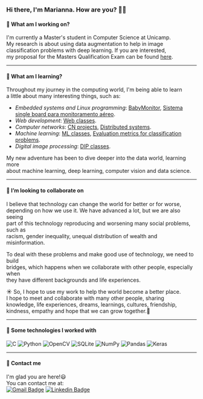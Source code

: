 ### Hi there, I'm Marianna. How are you? 🙂👋

<!--
**Marianna-Pinho/Marianna-Pinho** is a ✨ _special_ ✨ repository because its `README.md` (this file) appears on your GitHub profile.

Here are some ideas to get you started:

- 🔭 I’m currently working on ...
- 🌱 I’m currently learning ...
- 👯 I’m looking to collaborate on ...
- 🤔 I’m looking for help with ...
- 💬 Ask me about ...
- 📫 How to reach me: ...
- 😄 Pronouns: ...
- ⚡ Fun fact: ...
-->

#### 🔭 What am I working on?

I'm currently a Master's student in Computer Science at Unicamp. <br>
My research is about using data augmentation to help in image <br>
classification problems with deep learning. If you are interested, <br>
my proposal for the Masters Qualification Exam can be found [here](https://www.ic.unicamp.br/~zanoni/students/mestrado/marianna/proposta.pdf).

---
#### 🌱 What am I learning?

Throughout my journey in the computing world, I'm being able to learn <br> 
a little about many interesting things, such as:
  - *Embedded systems and Linux programming*: [BabyMonitor](https://github.com/Marianna-Pinho/Sistemas-Embarcados-Final-Project),
  [Sistema single board para monitoramento aéreo](https://github.com/Marianna-Pinho/TCC02-Implementation/tree/master/01-Final_Monography_Codes/01-Collector_ADSB_C). 
  - *Web development*: [Web classes](https://github.com/Marianna-Pinho/Software-Development-WEB-Classes).
  - *Computer networks*: [CN projects](https://github.com/Marianna-Pinho/Redes_de_Computadores), [Distributed systems](https://github.com/Marianna-Pinho/Sistemas_Distribuidos).
  - *Machine learning*: [ML classes](https://github.com/Marianna-Pinho/Machine-Learning-Classes), [Evaluation metrics for classification problems](https://www.kaggle.com/mariannapinho/evaluation-metrics-for-classification-problems).
  - *Digital image processing*: [DIP classes](https://github.com/Marianna-Pinho/Introduction-Digital-Image-Processing).

My new adventure has been to dive deeper into the data world, learning more<br> 
about machine learning, deep learning, computer vision and data science.

---
#### 👯 I’m looking to collaborate on

I believe that technology can change the world for better or for worse,<br> 
depending on how we use it. We have advanced a lot, but we are also seeing <br>
part of this technology reproducing and worsening many social problems, such as <br>
racism, gender inequality, unequal distribution of wealth and misinformation.

To deal with these problems and make good use of technology, we need to build<br>
bridges, which happens when we collaborate with other people, especially when<br>
they have different backgrounds and life experiences.

 :sunny: So, I hope to use my work to help the world become a better place. <br>
I hope to meet and collaborate with many other people, sharing <br>
knowledge, life experiences, dreams, learnings, cultures, friendship,<br>
kindness, empathy and hope that we can grow together.:deciduous_tree:

---
#### :rocket: Some technologies I worked with

<p>
<img alt="C" src="https://img.shields.io/badge/c-%2300599C.svg?&style=for-the-badge&logo=c&logoColor=white"/>
<img alt="Python" src="https://img.shields.io/badge/python-%2314354C.svg?&style=for-the-badge&logo=python&logoColor=white"/>
<img alt="OpenCV" src="https://img.shields.io/badge/opencv-%23white.svg?&style=for-the-badge&logo=opencv&logoColor=white"/>
<img alt="SQLite" src ="https://img.shields.io/badge/sqlite-%2307405e.svg?&style=for-the-badge&logo=sqlite&logoColor=white"/>
<img alt="NumPy" src="https://img.shields.io/badge/numpy-%23013243.svg?&style=for-the-badge&logo=numpy&logoColor=white" />
<img alt="Pandas" src="https://img.shields.io/badge/pandas-%23150458.svg?&style=for-the-badge&logo=pandas&logoColor=white" />
<img alt="Keras" src="https://img.shields.io/badge/Keras-%23D00000.svg?&style=for-the-badge&logo=Keras&logoColor=white"/>
</p>

---
#### 💬 Contact me

I'm glad you are here!:smiley: <br>
You can contact me at: <br>
[![Gmail Badge](https://img.shields.io/badge/Gmail-D14836?style=for-the-badge&logo=gmail&logoColor=white)](mailto:mariannapinho@alu.ufc.br)
[![Linkedin Badge](https://img.shields.io/badge/LinkedIn-0077B5?style=for-the-badge&logo=linkedin&logoColor=white&link)](https://www.linkedin.com/in/marianna-pinho-b5770a133/)

